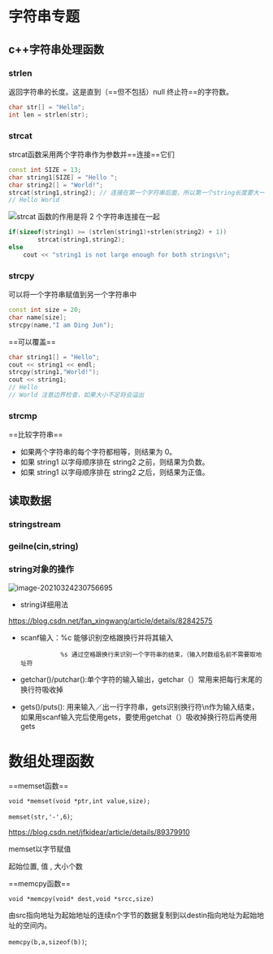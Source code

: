 # 字符串专题

## c++字符串处理函数

### strlen

返回字符串的长度。这是直到（==但不包括）null 终止符==的字符数。

```c++
char str[] = "Hello";
int len = strlen(str);
```

### strcat

strcat函数采用两个字符串作为参数并==连接==它们

```c++
const int SIZE = 13;
char string1[SIZE] = "Hello ";
char string2[] = "World!";
strcat(string1,string2); // 连接在第一个字符串后面，所以第一个string长度要大一些
// Hello World
```

![strcat 函数的作用是将 2 个字符串连接在一起](https://cdn.jsdelivr.net/gh/moon-Light404/my_picgo/img/20210324223631.gif)

```c++
if(sizeof(string1) >= (strlen(string1)+strlen(string2) + 1))
    	strcat(string1,string2);
else
    cout << "string1 is not large enough for both strings\n";
```





### strcpy

可以将一个字符串赋值到另一个字符串中

```c++
const int size = 20;
char name[size];
strcpy(name,"I am Ding Jun");

```

==可以覆盖==

```c++
char string1[] = "Hello";
cout << string1 << endl;
strcpy(string1,"World!");
cout << string1;
// Hello
// World 注意边界检查，如果大小不足将会溢出
```



### strcmp

==比较字符串==

- 如果两个字符串的每个字符都相等，则结果为 0。
- 如果 string1 以字母顺序排在 string2 之前，则结果为负数。
- 如果 string1 以字母顺序排在 string2 之后，则结果为正值。



## 读取数据

### stringstream

### geilne(cin,string)

### string对象的操作

![image-20210324230756695](https://cdn.jsdelivr.net/gh/moon-Light404/my_picgo/img/20210324230756.png)

- string详细用法

https://blog.csdn.net/fan_xingwang/article/details/82842575



- scanf输入：%c 能够识别空格跟换行并将其输入

                 %s 通过空格跟换行来识别一个字符串的结束，（输入时数组名前不需要取地址符

- getchar()/putchar():单个字符的输入输出，getchar（）常用来把每行末尾的换行符吸收掉

- gets()/puts(): 用来输入／出一行字符串，gets识别换行符\n作为输入结束，如果用scanf输入完后使用gets，要使用getchat（）吸收掉换行符后再使用gets
  

# 数组处理函数

==memset函数==

`void *memset(void *ptr,int value,size);`

`memset(str,'-',6)`;

https://blog.csdn.net/jfkidear/article/details/89379910

memset以字节赋值

起始位置, 值 , 大小个数 



==memcpy函数==

`void *memcpy(void* dest,void *srcc,size)`

由src指向地址为起始地址的连续n个字节的数据复制到以destin指向地址为起始地址的空间内。

`memcpy(b,a,sizeof(b))`;

